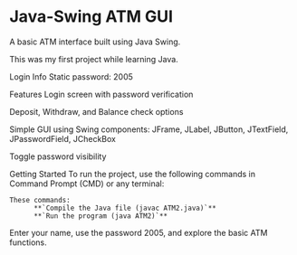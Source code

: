 # Java-Swing ATM GUI

A basic ATM interface built using Java Swing.

This was my first project while learning Java.

Login Info
Static password: 2005

Features
Login screen with password verification

Deposit, Withdraw, and Balance check options

Simple GUI using Swing components: JFrame, JLabel, JButton, JTextField, JPasswordField, JCheckBox

Toggle password visibility

Getting Started
To run the project, use the following commands in Command Prompt (CMD) or any terminal:

    These commands:
          **`Compile the Java file (javac ATM2.java)`**  
          **`Run the program (java ATM2)`**  
Enter your name, use the password 2005, and explore the basic ATM functions.
